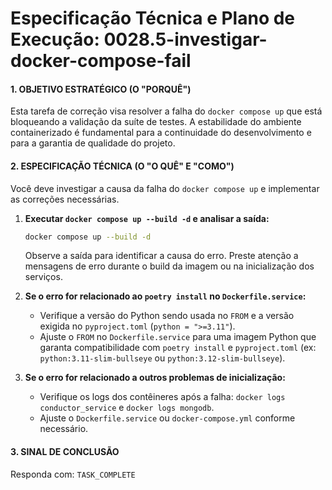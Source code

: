 # Especificação Técnica e Plano de Execução: 0028.5-investigar-docker-compose-fail

#### 1. OBJETIVO ESTRATÉGICO (O "PORQUÊ")

Esta tarefa de correção visa resolver a falha do `docker compose up` que está bloqueando a validação da suíte de testes. A estabilidade do ambiente containerizado é fundamental para a continuidade do desenvolvimento e para a garantia de qualidade do projeto.

#### 2. ESPECIFICAÇÃO TÉCNICA (O "O QUÊ" E "COMO")

Você deve investigar a causa da falha do `docker compose up` e implementar as correções necessárias.

1.  **Executar `docker compose up --build -d` e analisar a saída:**
    ```bash
    docker compose up --build -d
    ```
    Observe a saída para identificar a causa do erro. Preste atenção a mensagens de erro durante o build da imagem ou na inicialização dos serviços.

2.  **Se o erro for relacionado ao `poetry install` no `Dockerfile.service`:**
    -   Verifique a versão do Python sendo usada no `FROM` e a versão exigida no `pyproject.toml` (`python = ">=3.11"`).
    -   Ajuste o `FROM` no `Dockerfile.service` para uma imagem Python que garanta compatibilidade com `poetry install` e `pyproject.toml` (ex: `python:3.11-slim-bullseye` ou `python:3.12-slim-bullseye`).

3.  **Se o erro for relacionado a outros problemas de inicialização:**
    -   Verifique os logs dos contêineres após a falha: `docker logs conductor_service` e `docker logs mongodb`.
    -   Ajuste o `Dockerfile.service` ou `docker-compose.yml` conforme necessário.

#### 3. SINAL DE CONCLUSÃO

Responda com: `TASK_COMPLETE`
